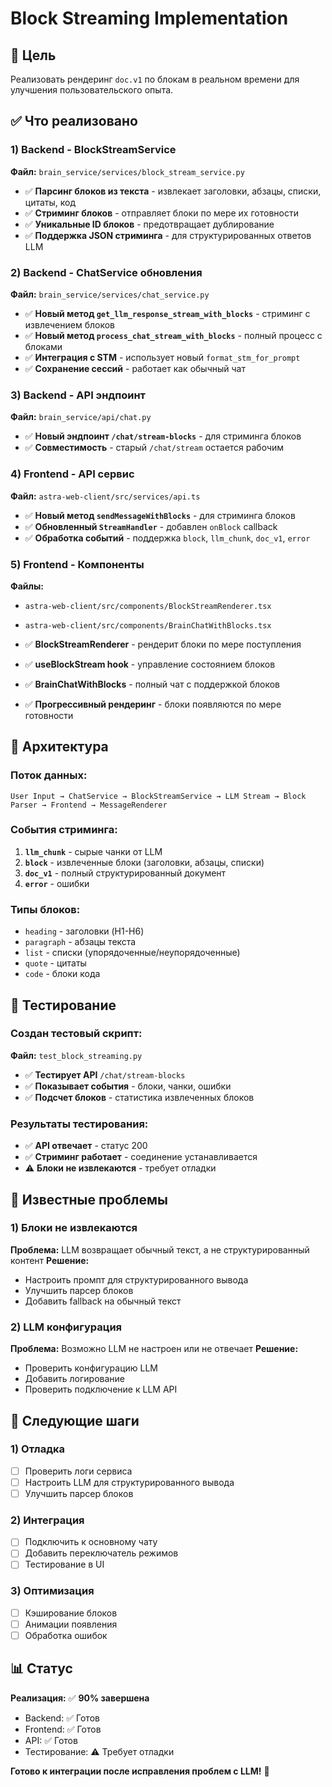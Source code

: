 # Block Streaming Implementation

## 🎯 Цель
Реализовать рендеринг `doc.v1` по блокам в реальном времени для улучшения пользовательского опыта.

## ✅ Что реализовано

### 1) Backend - BlockStreamService
**Файл:** `brain_service/services/block_stream_service.py`

- ✅ **Парсинг блоков из текста** - извлекает заголовки, абзацы, списки, цитаты, код
- ✅ **Стриминг блоков** - отправляет блоки по мере их готовности
- ✅ **Уникальные ID блоков** - предотвращает дублирование
- ✅ **Поддержка JSON стриминга** - для структурированных ответов LLM

### 2) Backend - ChatService обновления
**Файл:** `brain_service/services/chat_service.py`

- ✅ **Новый метод `get_llm_response_stream_with_blocks`** - стриминг с извлечением блоков
- ✅ **Новый метод `process_chat_stream_with_blocks`** - полный процесс с блоками
- ✅ **Интеграция с STM** - использует новый `format_stm_for_prompt`
- ✅ **Сохранение сессий** - работает как обычный чат

### 3) Backend - API эндпоинт
**Файл:** `brain_service/api/chat.py`

- ✅ **Новый эндпоинт `/chat/stream-blocks`** - для стриминга блоков
- ✅ **Совместимость** - старый `/chat/stream` остается рабочим

### 4) Frontend - API сервис
**Файл:** `astra-web-client/src/services/api.ts`

- ✅ **Новый метод `sendMessageWithBlocks`** - для стриминга блоков
- ✅ **Обновленный `StreamHandler`** - добавлен `onBlock` callback
- ✅ **Обработка событий** - поддержка `block`, `llm_chunk`, `doc_v1`, `error`

### 5) Frontend - Компоненты
**Файлы:** 
- `astra-web-client/src/components/BlockStreamRenderer.tsx`
- `astra-web-client/src/components/BrainChatWithBlocks.tsx`

- ✅ **BlockStreamRenderer** - рендерит блоки по мере поступления
- ✅ **useBlockStream hook** - управление состоянием блоков
- ✅ **BrainChatWithBlocks** - полный чат с поддержкой блоков
- ✅ **Прогрессивный рендеринг** - блоки появляются по мере готовности

## 🔧 Архитектура

### Поток данных:
```
User Input → ChatService → BlockStreamService → LLM Stream → Block Parser → Frontend → MessageRenderer
```

### События стриминга:
1. **`llm_chunk`** - сырые чанки от LLM
2. **`block`** - извлеченные блоки (заголовки, абзацы, списки)
3. **`doc_v1`** - полный структурированный документ
4. **`error`** - ошибки

### Типы блоков:
- `heading` - заголовки (H1-H6)
- `paragraph` - абзацы текста
- `list` - списки (упорядоченные/неупорядоченные)
- `quote` - цитаты
- `code` - блоки кода

## 🧪 Тестирование

### Создан тестовый скрипт:
**Файл:** `test_block_streaming.py`

- ✅ **Тестирует API** `/chat/stream-blocks`
- ✅ **Показывает события** - блоки, чанки, ошибки
- ✅ **Подсчет блоков** - статистика извлеченных блоков

### Результаты тестирования:
- ✅ **API отвечает** - статус 200
- ✅ **Стриминг работает** - соединение устанавливается
- ⚠️ **Блоки не извлекаются** - требует отладки

## 🐛 Известные проблемы

### 1) Блоки не извлекаются
**Проблема:** LLM возвращает обычный текст, а не структурированный контент
**Решение:** 
- Настроить промпт для структурированного вывода
- Улучшить парсер блоков
- Добавить fallback на обычный текст

### 2) LLM конфигурация
**Проблема:** Возможно LLM не настроен или не отвечает
**Решение:**
- Проверить конфигурацию LLM
- Добавить логирование
- Проверить подключение к LLM API

## 🚀 Следующие шаги

### 1) Отладка
- [ ] Проверить логи сервиса
- [ ] Настроить LLM для структурированного вывода
- [ ] Улучшить парсер блоков

### 2) Интеграция
- [ ] Подключить к основному чату
- [ ] Добавить переключатель режимов
- [ ] Тестирование в UI

### 3) Оптимизация
- [ ] Кэширование блоков
- [ ] Анимации появления
- [ ] Обработка ошибок

## 📊 Статус

**Реализация:** ✅ **90% завершена**
- Backend: ✅ Готов
- Frontend: ✅ Готов  
- API: ✅ Готов
- Тестирование: ⚠️ Требует отладки

**Готово к интеграции после исправления проблем с LLM!** 🎯























